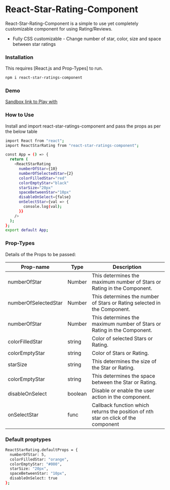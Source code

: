 # React-Star-Rating-Component

React-Star-Rating-Component is a simple to use yet completely customizable component for using Rating/Reviews.

  - Fully CSS customizable - Change number of star, color, size and space between star ratings

### Installation

This requires [React.js and Prop-Types] to run.
```sh
npm i react-star-ratings-component
```

### Demo

[Sandbox link to Play with](https://codesandbox.io/s/react-star-rating-0mt5m)

### How to Use

Install and import react-star-ratings-component and pass the props as per the below table
```sh
import React from "react";
import ReactStarRating from "react-star-ratings-component";

const App = () => {
  return (
    <ReactStarRating
      numberOfStar={10}
      numberOfSelectedStar={2}
      colorFilledStar="red"
      colorEmptyStar="black"
      starSize="20px"
      spaceBetweenStar="10px"
      disableOnSelect={false}
      onSelectStar={val => {
        console.log(val);
      }}
    />
  );
};
export default App;
```
### Prop-Types

Details of the Props to be passed:

| Prop-name | Type | Description |
| ------ | ------ | ------ |
|numberOfStar | Number |  This determines the maximum number of Stars or Rating in the Component.
|numberOfSelectedStar | Number | This determines the number of Stars or Rating selected in the Component.
|numberOfStar | Number | This determines the maximum number of Stars or Rating in the Component.
|colorFilledStar | string |  Color of selected Stars or Rating.
|colorEmptyStar | string |  Color of Stars or Rating.
|starSize | string |  This determines the size of the Star or Rating.
|colorEmptyStar | string |    This determines the space between the Star or Rating.
|disableOnSelect | boolean |  Disable or enable the user action in the component.
|onSelectStar | func |  Callback function which returns the position of nth star on click of the component 

### Default proptypes
```sh
ReactStarRating.defaultProps = {
  numberOfStar: 5,
  colorFilledStar: "orange",
  colorEmptyStar: "#000",
  starSize: "20px",
  spaceBetweenStar: "10px",
  disableOnSelect: true
};

```
